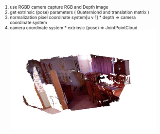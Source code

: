 1. use RGBD camera capture RGB and Depth image
2. get extrinsic (pose) parameters ( Quaterniond and translation matrix )
3. normalization pixel coordinate system[u v 1] * depth => camera coordinate system 
4. camera coordinate system * extrinsic (pose) => JointPointCloud
![image](https://github.com/leocvml/SLAM_Practice/blob/master/jointPointCloud/JointCloudPoint.png)
